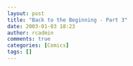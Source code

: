 ```yaml
---
layout: post
title: "Back to the Beginning - Part 3"
date: 2003-01-03 18:23
author: rcadmin
comments: true
categories: [Comics]
tags: []
---
```

<!--more--><img src="/http://dl.bitsmack.com/comics/20030103.gif" alt="" />

